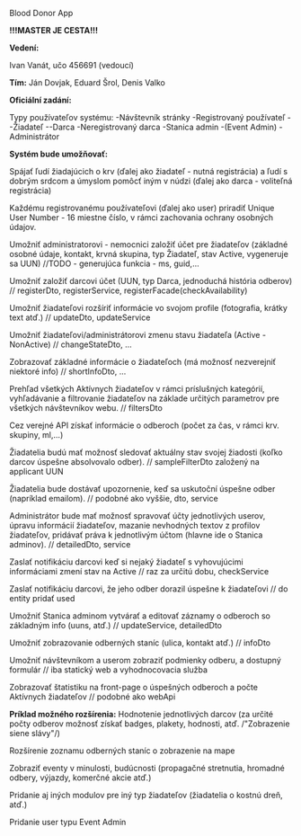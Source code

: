 Blood Donor App

**!!!MASTER JE CESTA!!!**

**Vedení:**

Ivan Vanát, učo 456691 (vedoucí) 

**Tím:**
Ján Dovjak, Eduard Šrol, Denis Valko


**Oficiální zadání:**

Typy používateľov systému:
	-Návštevník stránky
	-Registrovaný používateľ
		--Žiadateľ
		--Darca
	-Neregistrovaný darca
	-Stanica admin
	-(Event Admin)
	-Administrátor

**Systém bude umožňovať:**

Spájať ľudí žiadajúcich o krv (ďalej ako žiadateľ - nutná registrácia) a ľudí s dobrým srdcom a úmyslom pomôcť iným v núdzi (ďalej ako darca - voliteľná registrácia)

Každému registrovanému používateľovi (ďalej ako user) priradiť Unique User Number - 16 miestne číslo, v rámci zachovania ochrany osobných údajov.

Umožniť administratorovi - nemocnici založiť účet pre žiadateľov (základné osobné údaje, kontakt, krvná skupina, typ Žiadateľ, stav Active, vygeneruje sa UUN)
//TODO - generujúca funkcia - ms, guid,...

Umožniť založiť darcovi účet (UUN, typ Darca, jednoduchá história odberov)
// registerDto, registerService, registerFacade(checkAvailability)

Umožniť žiadateľovi rozšíriť informácie vo svojom profile (fotografia, krátky text atď.)
// updateDto, updateService 

Umožniť žiadateľovi/administrátorovi zmenu stavu žiadateľa (Active - NonActive)
// changeStateDto, ...

Zobrazovať základné informácie o žiadateľoch (má možnosť nezverejniť niektoré info)
// shortInfoDto, ...

Prehľad všetkých Aktívnych žiadateľov v rámci príslušných kategórií, vyhľadávanie a filtrovanie žiadateľov na základe určitých parametrov pre všetkých návštevníkov webu.
// filtersDto

Cez verejné API získať informácie o odberoch (počet za čas, v rámci krv. skupiny, ml,...)

Žiadatelia budú mať možnosť sledovať aktuálny stav svojej žiadosti (koľko darcov úspešne absolvovalo odber).
// sampleFilterDto založený na applicant UUN

Žiadatelia bude dostávať upozornenie, keď sa uskutoční úspešne odber (napríklad emailom).
// podobné ako vyššie, dto, service

Administrátor bude mať možnosť spravovať účty jednotlivých userov, úpravu informácií žiadateľov, mazanie nevhodných textov z profilov žiadateľov, pridávať práva k jednotlivým účtom (hlavne ide o Stanica adminov).
// detailedDto, service

Zaslať notifikáciu darcovi keď si nejaký žiadateľ s vyhovujúcimi informáciami zmení stav na Active
// raz za určitú dobu, checkService

Zaslať notifikáciu darcovi, že jeho odber dorazil úspešne k žiadateľovi
// do entity pridať used

Umožniť Stanica adminom vytvárať a editovať záznamy o odberoch so základným info (uuns, atď.)
// updateService, detailedDto

Umožniť zobrazovanie odberných staníc (ulica, kontakt atď.)
// infoDto

Umožniť návštevníkom a userom zobraziť podmienky odberu, a dostupný formulár
// iba statický web a vyhodnocovacia služba

Zobrazovať štatistiku na front-page o úspešných odberoch a počte Aktívnych žiadateľov
// podobné ako webApi

**Príklad možného rozšírenia:**
Hodnotenie jednotlivých darcov (za určité počty odberov možnosť získať badges, plakety, hodnosti, atď. /"Zobrazenie siene slávy"/)

Rozšírenie zoznamu odberných staníc o zobrazenie na mape

Zobraziť eventy v minulosti, budúcnosti (propagačné stretnutia, hromadné odbery, výjazdy, komerčné akcie atď.)

Pridanie aj iných modulov pre iný typ žiadateľov (žiadatelia o kostnú dreň, atď.)

Pridanie user typu Event Admin
